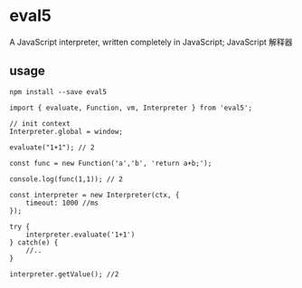 # eval5

A JavaScript interpreter, written completely in JavaScript; JavaScript 解释器

## usage

`npm install --save eval5`

```
import { evaluate, Function, vm, Interpreter } from 'eval5';

// init context
Interpreter.global = window;

evaluate("1+1"); // 2

const func = new Function('a','b', 'return a+b;');

console.log(func(1,1)); // 2

const interpreter = new Interpreter(ctx, {
    timeout: 1000 //ms
});

try {
    interpreter.evaluate('1+1')
} catch(e) {
    //..
}

interpreter.getValue(); //2

```
